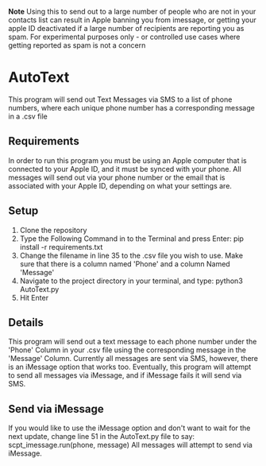**Note**
Using this to send out to a large number of people who are not in your contacts list can result in Apple banning you from imessage, or getting your apple ID deactivated if a large number of recipients are reporting you as spam. 
For experimental purposes only - or controlled use cases where getting reported as spam is not a concern


# AutoText
This program will send out Text Messages via SMS to a list of phone numbers, where each unique phone number has a corresponding message in a .csv file

## Requirements
In order to run this program you must be using an Apple computer that is connected to your Apple ID, and it must be synced with your phone. All messages will send out via your phone number or the email that is associated with your Apple ID, depending on what your settings are.

## Setup
1) Clone the repository
2) Type the Following Command in to the Terminal and press Enter: pip install -r requirements.txt
3) Change the filename in line 35 to the .csv file you wish to use. Make sure that there is a column named 'Phone' and a column Named 'Message'
4) Navigate to the project directory in your terminal, and type: python3 AutoText.py
5) Hit Enter

## Details
This program will send out a text message to each phone number under the 'Phone' Column in your .csv file using the corresponding message in the 'Message' Column.
Currently all messages are sent via SMS, however, there is an iMessage option that works too. Eventually, this program will attempt to send all messages via iMessage, and if iMessage fails it will send via SMS.

## Send via iMessage
If you would like to use the iMessage option and don't want to wait for the next update, change line 51 in the AutoText.py file to say: scpt_imessage.run(phone, message)
All messages will attempt to send via iMessage.

